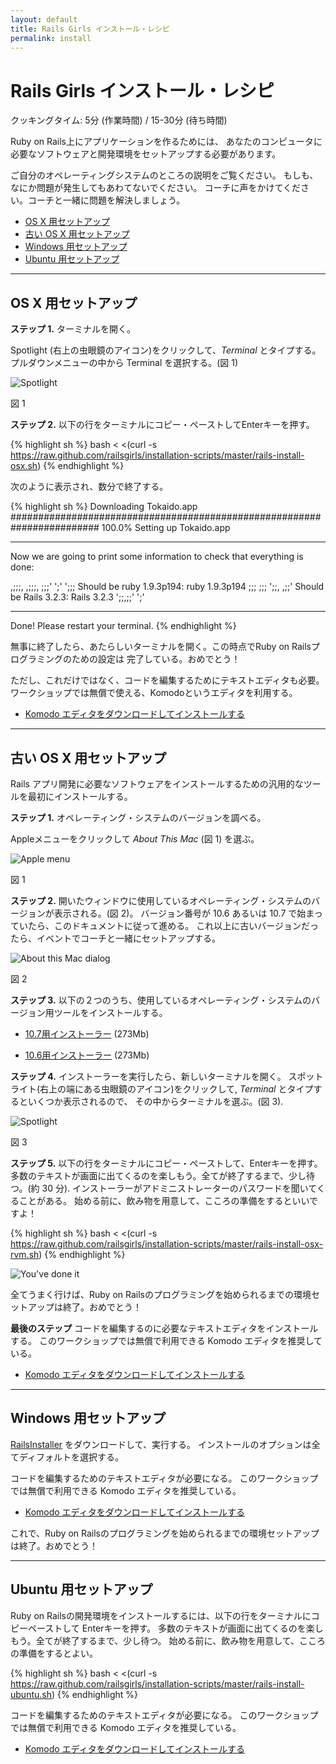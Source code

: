 ```yaml
---
layout: default
title: Rails Girls インストール・レシピ
permalink: install
---
```


# Rails Girls インストール・レシピ
<span class="muted">クッキングタイム: 5分 (作業時間) / 15-30分 (待ち時間)</span>

Ruby on Rails上にアプリケーションを作るためには、
あなたのコンピュータに必要なソフトウェアと開発環境をセットアップする必要があります。

ご自分のオペレーティングシステムのところの説明をご覧ください。
もしも、なにか問題が発生してもあわてないでください。
コーチに声をかけてください。コーチと一緒に問題を解決しましょう。

* [OS X 用セットアップ](#setup_for_os_x)
* [古い OS X 用セットアップ](#setup_for_os_x_old)
* [Windows 用セットアップ](#setup_for_windows)
* [Ubuntu 用セットアップ](#setup_for_ubuntu)

<hr />

## <a id="setup_for_os_x">OS X 用セットアップ</a>

**ステップ 1.** ターミナルを開く。

Spotlight (右上の虫眼鏡のアイコン)をクリックして、*Terminal* とタイプする。
プルダウンメニューの中から Terminal を選択する。(図 1)

![Spotlight](/images/3.png "Spotlight")

図 1

**ステップ 2.** 以下の行をターミナルにコピー・ペーストしてEnterキーを押す。

{% highlight sh %}
bash < <(curl -s https://raw.github.com/railsgirls/installation-scripts/master/rails-install-osx.sh)
{% endhighlight %}

次のように表示され、数分で終了する。

{% highlight sh %}
Downloading Tokaido.app
######################################################################## 100.0%
Setting up Tokaido.app

- - - - - - - - -

Now we are going to print some information to check that everything is done:

 ,;;;, ,;;;,
;;;' ';' ';;; Should be ruby 1.9.3p194: ruby 1.9.3p194
;;;       ;;;
 ';;,   ,;;'  Should be Rails 3.2.3: Rails 3.2.3
   ';;,;;'
     ';'

- - - - - - - - -

Done!
Please restart your terminal.
{% endhighlight %}

無事に終了したら、あたらしいターミナルを開く。この時点でRuby on Railsプログラミングのための設定は
完了している。おめでとう！

ただし、これだけではなく、コードを編集するためにテキストエディタも必要。
ワークショップでは無償で使える、Komodoというエディタを利用する。

* [Komodo エディタをダウンロードしてインストールする](http://www.activestate.com/komodo-edit/downloads)

<hr />

## <a id="setup_for_os_x_old">古い OS X 用セットアップ</a>

Rails アプリ開発に必要なソフトウェアをインストールするための汎用的なツールを最初にインストールする。

**ステップ 1.** オペレーティング・システムのバージョンを調べる。

Appleメニューをクリックして *About This Mac* (図 1) を選ぶ。

![Apple menu](/images/1.png "Apple menu")

図 1

**ステップ 2.** 開いたウィンドウに使用しているオペレーティング・システムのバージョンが表示される。(図 2)。
バージョン番号が 10.6 あるいは 10.7 で始まっていたら、このドキュメントに従って進める。
これ以上に古いバージョンだったら、イベントでコーチと一緒にセットアップする。

![About this Mac dialog](/images/2.png "About this Mac dialog")

図 2

**ステップ 3.** 以下の２つのうち、使用しているオペレーティング・システムのバージョン用ツールをインストールする。

* [10.7用インストーラー](https://github.com/downloads/kennethreitz/osx-gcc-installer/GCC-10.7-v2.pkg) <span class="muted">(273Mb)</span>

* [10.6用インストーラー](https://github.com/downloads/kennethreitz/osx-gcc-installer/GCC-10.6.pkg) <span class="muted">(273Mb)</span>

**ステップ 4.** インストーラーを実行したら、新しいターミナルを開く。
スポットライト(右上の端にある虫眼鏡のアイコン)をクリックして, *Terminal* とタイプするといくつか表示されるので、
その中からターミナルを選ぶ。(図 3).

![Spotlight](/images/3.png "Spotlight")

図 3

**ステップ 5.** 以下の行をターミナルにコピー・ペーストして、Enterキーを押す。
多数のテキストが画面に出てくるのを楽しもう。全てが終了するまで、少し待つ。(約 30 分).
インストーラーがアドミニストレーターのパスワードを聞いてくることがある。
始める前に、飲み物を用意して、こころの準備をするといいですよ！

{% highlight sh %}
bash < <(curl -s https://raw.github.com/railsgirls/installation-scripts/master/rails-install-osx-rvm.sh)
{% endhighlight %}

 ![You've done it](/images/complete.png "You've done it")

全てうまく行けば、Ruby on Railsのプログラミングを始められるまでの環境セットアップは終了。おめでとう！

**最後のステップ** コードを編集するのに必要なテキストエディタをインストールする。
このワークショップでは無償で利用できる Komodo エディタを推奨している。

* [Komodo エディタをダウンロードしてインストールする](http://www.activestate.com/komodo-edit/downloads)

<hr />

## <a id="setup_for_windows">Windows 用セットアップ</a>

[RailsInstaller](http://rubyforge.org/frs/download.php/75346/railsinstaller-2.0.0.exe) をダウンロードして、実行する。
インストールのオプションは全てディフォルトを選択する。

コードを編集するためのテキストエディタが必要になる。
このワークショップでは無償で利用できる Komodo エディタを推奨している。

* [Komodo エディタをダウンロードしてインストールする](http://www.activestate.com/komodo-edit/downloads)

これで、Ruby on Railsのプログラミングを始められるまでの環境セットアップは終了。おめでとう！

<hr />

## <a id="setup_for_ubuntu">Ubuntu 用セットアップ</a>

Ruby on Railsの開発環境をインストールするには、以下の行をターミナルにコピーペーストして Enterキーを押す。
多数のテキストが画面に出てくるのを楽しもう。全てが終了するまで、少し待つ。
始める前に、飲み物を用意して、こころの準備をするとよい。

{% highlight sh %}
bash < <(curl -s https://raw.github.com/railsgirls/installation-scripts/master/rails-install-ubuntu.sh)
{% endhighlight %}

コードを編集するためのテキストエディタが必要になる。
このワークショップでは無償で利用できる Komodo エディタを推奨している。

* [Komodo エディタをダウンロードしてインストールする](http://www.activestate.com/komodo-edit/downloads)
